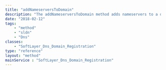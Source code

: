 ```yaml
---
title: "addNameserversToDomain"
description: "The addNameserversToDomain method adds nameservers to a domain for a domain that already has nameservers assigned to it. This method does not create a nameserver; the nameserver must already exist. "
date: "2018-02-12"
tags:
    - "method"
    - "sldn"
    - "Dns"
classes:
    - "SoftLayer_Dns_Domain_Registration"
type: "reference"
layout: "method"
mainService : "SoftLayer_Dns_Domain_Registration"
---
```

